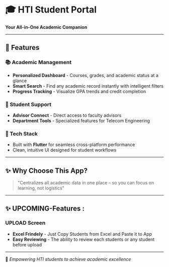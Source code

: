 # 🎓 HTI Student Portal  
**Your All-in-One Academic Companion**  

---

## 🚀 Features  

### 📚 Academic Management  
- **Personalized Dashboard** - Courses, grades, and academic status at a glance  
- **Smart Search** - Find any academic record instantly with intelligent filters  
- **Progress Tracking** - Visualize GPA trends and credit completion  

### 🤝 Student Support  
- **Advisor Connect** - Direct access to faculty advisors  
- **Department Tools** - Specialized features for Telecom Engineering  

### 📱 Tech Stack  
- Built with **Flutter** for seamless cross-platform performance  
- Clean, intuitive UI designed for student workflows  

---

## ✨ Why Choose This App?  
> "Centralizes all academic data in one place – so you can focus on learning, not logistics"  

---

## ✨ UPCOMING-Features :

### UPLOAD Screen
- **Excel Frindely** - Just Copy Students from Excel and Paste it to App
- **Easy Reviewing** - The ability to review each students or any student before upload 

---
🔗 *Empowering HTI students to achieve academic excellence*  
